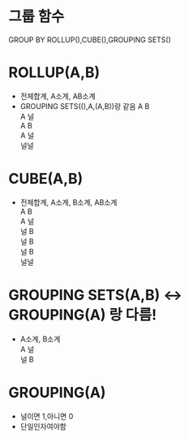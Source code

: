 # 그룹 함수
GROUP BY ROLLUP(),CUBE(),GROUPING SETS()    

# ROLLUP(A,B)
- 전체합계, A소계, AB소계
- GROUPING SETS((),A,(A,B))랑 같음
  A B    
  A 널     
  A B    
  A 널        
  널널     
# CUBE(A,B)
- 전체합계, A소계, B소계, AB소계    
A B     
A 널     
널 B     
널 B   
널 B   
널널   
# GROUPING SETS(A,B) <-> GROUPING(A) 랑 다름!
- A소계, B소계     
A 널     
널 B

# GROUPING(A)
- 널이면 1,아니면 0
- 단일인자여야함
